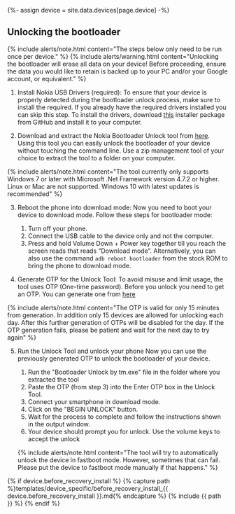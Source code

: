 {%- assign device = site.data.devices[page.device] -%}

## Unlocking the bootloader

{% include alerts/note.html content="The steps below only need to be run once per device." %}
{% include alerts/warning.html content="Unlocking the bootloader will erase all data on your device!
Before proceeding, ensure the data you would like to retain is backed up to your PC and/or your Google account, or equivalent." %}

1. Install Nokia USB Drivers (required):
To ensure that your device is properly detected during the bootloader unlock process, make sure to install the required.
If you already have the required drivers installed you can skip this step. To install the drivers, download [this](https://github.com/StollD/nokia-driver-installer/blob/master/out/Phone_Nokia_USB_Driver_v1.4.0.exe) installer package from GitHub and install it to your computer.

2. Download and extract the Nokia Bootloader Unlock tool from [here](https://tchms.to/NokiaUBLTool). Using this tool you can easily unlock the bootloader of your device without touching the command line. Use a zip management tool of your choice to extract the tool to a folder on your computer.

{% include alerts/note.html content="The tool currently only supports Windows 7 or later with Microsoft .Net Framework version 4.7.2 or higher. Linux or Mac are not supported. Windows 10 with latest updates is recommended" %}

3. Reboot the phone into download mode:
Now you need to boot your device to download mode. Follow these steps for bootloader mode:

    1. Turn off your phone.
    2. Connect the USB cable to the device only and not the computer.
    3. Press and hold Volume Down + Power key together till you reach the screen reads that reads “Download mode”.
    Alternatively, you can also use the command ```adb reboot bootloader``` from the stock ROM to bring the phone to download mode.

4. Generate OTP for the Unlock Tool:
To avoid misuse and limit usage, the tool uses OTP (One-time password). Before you unlock you need to get an OTP. You can generate one from [here](https://www.techmesto.com/nokia-ubl-otp/)

{% include alerts/note.html content="The OTP is valid for only 15 minutes from generation. In addition only 15 devices are allowed for unlocking each day. After this further generation of OTPs will be disabled for the day. If the OTP generation fails, please be patient and wait for the next day to try again" %}

5. Run the Unlock Tool and unlock your phone
Now you can use the previously generated OTP to unlock the bootloader of your device.

    1. Run the "Bootloader Unlock by tm.exe" file in the folder where you extracted the tool
    2. Paste the OTP (from step 3) into the Enter OTP box in the Unlock Tool.
    3. Connect your smartphone in download mode.
    4. Click on the "BEGIN UNLOCK" button.
    5. Wait for the process to complete and follow the instructions shown in the output window.
    6. Your device should prompt you for unlock. Use the volume keys to accept the unlock

    {% include alerts/note.html content="The tool will try to automatically unlock the device in fastboot mode. However, sometimes that can fail. Please put the device to fastboot mode manually if that happens." %}

{% if device.before_recovery_install %}
{% capture path %}templates/device_specific/before_recovery_install_{{ device.before_recovery_install }}.md{% endcapture %}
{% include {{ path }} %}
{% endif %}